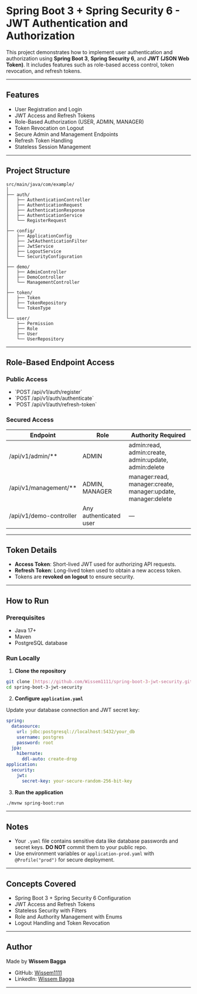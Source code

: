 # Spring Boot 3 + Spring Security 6 - JWT Authentication and Authorization

This project demonstrates how to implement user authentication and authorization using **Spring Boot 3**, **Spring Security 6**, and **JWT (JSON Web Token)**. It includes features such as role-based access control, token revocation, and refresh tokens.

---

## Features

- User Registration and Login
- JWT Access and Refresh Tokens
- Role-Based Authorization (USER, ADMIN, MANAGER)
- Token Revocation on Logout
- Secure Admin and Management Endpoints
- Refresh Token Handling
- Stateless Session Management

---

## Project Structure

```
src/main/java/com/example/
│
├── auth/
│   ├── AuthenticationController
│   ├── AuthenticationRequest
│   ├── AuthenticationResponse
│   ├── AuthenticationService
│   └── RegisterRequest
│
├── config/
│   ├── ApplicationConfig
│   ├── JwtAuthenticationFilter
│   ├── JwtService
│   ├── LogoutService
│   └── SecurityConfiguration
│
├── demo/
│   ├── AdminController
│   ├── DemoController
│   └── ManagementController
│
├── token/
│   ├── Token
│   ├── TokenRepository
│   └── TokenType
│
└── user/
    ├── Permission
    ├── Role
    ├── User
    └── UserRepository
```

---

##  Role-Based Endpoint Access

### Public Access

- \`POST /api/v1/auth/register\`
- \`POST /api/v1/auth/authenticate\`
- \`POST /api/v1/auth/refresh-token\`

### Secured Access

| Endpoint                    | Role                  | Authority Required                                           |
|-----------------------------|------------------------|--------------------------------------------------------------|
| /api/v1/admin/**            | ADMIN                  | admin:read, admin:create, admin:update, admin:delete         |
| /api/v1/management/**       | ADMIN, MANAGER         | manager:read, manager:create, manager:update, manager:delete |
| /api/v1/demo-controller     | Any authenticated user |                              —                               |

---

## Token Details

- **Access Token**: Short-lived JWT used for authorizing API requests.
- **Refresh Token**: Long-lived token used to obtain a new access token.
- Tokens are **revoked on logout** to ensure security.

---

## How to Run

### Prerequisites

- Java 17+
- Maven
- PostgreSQL database

### Run Locally

1. **Clone the repository**

```bash
git clone [https://github.com/Wissem1111/spring-boot-3-jwt-security.git]
cd spring-boot-3-jwt-security
```

2. **Configure `application.yaml`**

Update your database connection and JWT secret key:

```yaml
spring:
  datasource:
    url: jdbc:postgresql://localhost:5432/your_db
    username: postgres
    password: root
  jpa:
    hibernate:
      ddl-auto: create-drop
application:
  security:
    jwt:
      secret-key: your-secure-random-256-bit-key
```

3. **Run the application**

```bash
./mvnw spring-boot:run
```

---

## Notes

- Your `.yaml` file contains sensitive data like database passwords and secret keys. **DO NOT** commit them to your public repo.
- Use environment variables or `application-prod.yaml` with `@Profile("prod")` for secure deployment.

---

## Concepts Covered

-  Spring Boot 3 + Spring Security 6 Configuration
-  JWT Access and Refresh Tokens
-  Stateless Security with Filters
-  Role and Authority Management with Enums
-  Logout Handling and Token Revocation

---

##  Author

Made by **Wissem Bagga**

- GitHub: [Wissem1111](https://github.com/Wissem1111/)
- LinkedIn: [Wissem Bagga](https://www.linkedin.com/in/wissem-bagga-369917231/)

---
